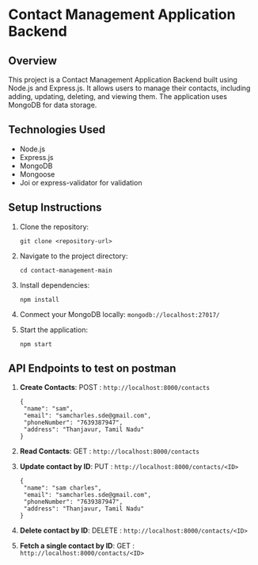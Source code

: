 # Contact Management Application Backend

## Overview
This project is a Contact Management Application Backend built using Node.js and Express.js. It allows users to manage their contacts, including adding, updating, deleting, and viewing them. The application uses MongoDB for data storage.

## Technologies Used
- Node.js
- Express.js
- MongoDB
- Mongoose
- Joi or express-validator for validation

## Setup Instructions
1. Clone the repository:
   ```
   git clone <repository-url>
   ```
2. Navigate to the project directory:
   ```
   cd contact-management-main
   ```
3. Install dependencies:
   ```
   npm install
   ```
4. Conmect your MongoDB locally:
    ``
   mongodb://localhost:27017/ 
   `` 
   
6. Start the application:
   ```
   npm start
   ```

## API Endpoints to test on postman

   
1. **Create Contacts**: POST : `` http://localhost:8000/contacts ``
   ```
   {
	"name": "sam",
    "email": "samcharles.sde@gmail.com",
    "phoneNumber": "7639387947",
    "address": "Thanjavur, Tamil Nadu"
   }
   ```

2. **Read Contacts**: GET : `` http://localhost:8000/contacts ``

3. **Update contact by ID**: PUT : `` http://localhost:8000/contacts/<ID> ``
   ```
   {
	"name": "sam charles",
    "email": "samcharles.sde@gmail.com",
    "phoneNumber": "7639387947",
    "address": "Thanjavur, Tamil Nadu"
   }
   ```

4. **Delete contact by ID**: DELETE : `` http://localhost:8000/contacts/<ID> ``

5. **Fetch a single contact by ID**: GET : `` http://localhost:8000/contacts/<ID> ``
